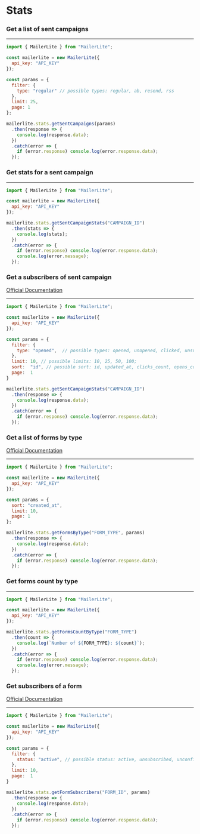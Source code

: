 # Stats


### Get a list of sent campaigns

---
```javascript
import { MailerLite } from "MailerLite";

const mailerlite = new MailerLite({
  api_key: "API_KEY"
});

const params = {
  filter: {
    type: "regular" // possible types: regular, ab, resend, rss
  },
  limit: 25,
  page: 1
};

mailerlite.stats.getSentCampaigns(params)
  .then(response => {
    console.log(response.data);
  })
  .catch(error => {
    if (error.response) console.log(error.response.data);
  });
```

### Get stats for a sent campaign

---
```javascript
import { MailerLite } from "MailerLite";

const mailerlite = new MailerLite({
  api_key: "API_KEY"
});

mailerlite.stats.getSentCampaignStats("CAMPAIGN_ID")
  .then(stats => {
    console.log(stats);
  })
  .catch(error => {
    if (error.response) console.log(error.response.data);
    console.log(error.message);
  });
```

###  Get a subscribers of sent campaign
[Official Documentation](https://developers.mailerlite.com/docs/campaigns.html#get-subscribers-activity-of-a-sent-campaign)

---
```javascript
import { MailerLite } from "MailerLite";

const mailerlite = new MailerLite({
  api_key: "API_KEY"
});

const params = {
  filter: {
    type: "opened",  // possible types: opened, unopened, clicked, unsubscribed, forwarded, hardbounced, softbounced, junk
  },
  limit: 10, // possible limits: 10, 25, 50, 100;
  sort:  "id", // possible sort: id, updated_at, clicks_count, opens_count;
  page:  1
}

mailerlite.stats.getSentCampaignStats("CAMPAIGN_ID")
  .then(response => {
    console.log(response.data);
  })
  .catch(error => {
    if (error.response) console.log(error.response.data);
  });
```

### Get a list of forms by type
[Official Documentation](https://developers.mailerlite.com/docs/forms.html#list-all-forms)

---
```javascript
import { MailerLite } from "MailerLite";

const mailerlite = new MailerLite({
  api_key: "API_KEY"
});

const params = {
  sort: "created_at",
  limit: 10,
  page: 1
};

mailerlite.stats.getFormsByType("FORM_TYPE", params)
  .then(response => {
    console.log(response.data);
  })
  .catch(error => {
    if (error.response) console.log(error.response.data);
  });
```

### Get forms count by type

---
```javascript
import { MailerLite } from "MailerLite";

const mailerlite = new MailerLite({
  api_key: "API_KEY"
});

mailerlite.stats.getFormsCountByType("FORM_TYPE")
  .then(count => {
    console.log(`Number of ${FORM_TYPE}: ${count}`);
  })
  .catch(error => {
    if (error.response) console.log(error.response.data);
    console.log(error.message);
  });
```

### Get subscribers of a form
[Official Documentation](https://developers.mailerlite.com/docs/forms.html#get-subscribers-who-signed-up-to-a-specific-form)

---
```javascript
import { MailerLite } from "MailerLite";

const mailerlite = new MailerLite({
  api_key: "API_KEY"
});

const params = {
  filter: {
    status: "active", // possible status: active, unsubscribed, unconfirmed, bounced, junk
  },
  limit: 10,
  page:  1
}

mailerlite.stats.getFormSubscribers("FORM_ID", params)
  .then(response => {
    console.log(response.data);
  })
  .catch(error => {
    if (error.response) console.log(error.response.data);
  });
```
